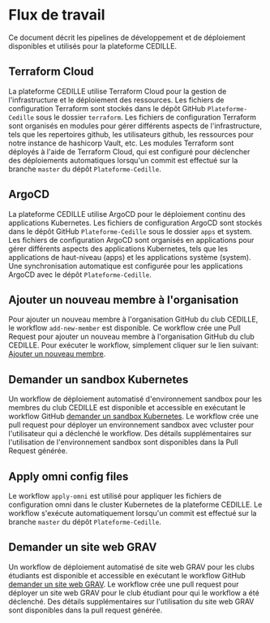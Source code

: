 # Flux de travail

Ce document décrit les pipelines de développement et de déploiement disponibles
et utilisés pour la plateforme CEDILLE.

## Terraform Cloud

La plateforme CEDILLE utilise Terraform Cloud pour la gestion de
l'infrastructure et le déploiement des ressources. Les fichiers de configuration
Terraform sont stockés dans le dépôt GitHub `Plateforme-Cedille` sous le dossier
`terraform`. Les fichiers de configuration Terraform sont organisés en modules
pour gérer différents aspects de l'infrastructure, tels que les repertoires
github, les utilisateurs github, les ressources pour notre instance de hashicorp
Vault, etc. Les modules Terraform sont déployés à l'aide de Terraform Cloud, qui
est configuré pour déclencher des déploiements automatiques lorsqu'un commit est
effectué sur la branche `master` du dépôt `Plateforme-Cedille`.

## ArgoCD

La plateforme CEDILLE utilise ArgoCD pour le déploiement continu des
applications Kubernetes. Les fichiers de configuration ArgoCD sont stockés dans
le dépôt GitHub `Plateforme-Cedille` sous le dossier `apps` et system. Les
fichiers de configuration ArgoCD sont organisés en applications pour gérer
différents aspects des applications Kubernetes, tels que les applications de
haut-niveau (apps) et les applications système (system). Une synchronisation
automatique est configurée pour les applications ArgoCD avec le dépôt
`Plateforme-Cedille`.

## Ajouter un nouveau membre à l'organisation

Pour ajouter un nouveau membre à l'organisation GitHub du club CEDILLE, le
workflow `add-new-member` est disponible. Ce workflow crée une Pull Request pour
ajouter un nouveau membre à l'organisation GitHub du club CEDILLE. Pour exécuter
le workflow, simplement cliquer sur le lien suivant: [Ajouter un nouveau
membre](https://github.com/ClubCedille/Plateforme-Cedille/actions/workflows/add-new-member.yml).

## Demander un sandbox Kubernetes

Un workflow de déploiement automatisé d'environnement sandbox pour les membres
du club CEDILLE est disponible et accessible en exécutant le workflow GitHub
[demander un sandbox
Kubernetes](https://github.com/ClubCedille/Plateforme-Cedille/actions/workflows/request-sandbox.yml).
Le workflow crée une pull request pour déployer un environnement sandbox avec
vcluster pour l'utilisateur qui a déclenché le workflow. Des détails
supplémentaires sur l'utilisation de l'environnement sandbox sont disponibles
dans la Pull Request générée.

## Apply omni config files

Le workflow `apply-omni` est utilisé pour appliquer les fichiers de
configuration omni dans le cluster Kubernetes de la plateforme CEDILLE. Le
workflow s'exécute automatiquement lorsqu'un commit est effectué sur la branche
`master` du dépôt `Plateforme-Cedille`.

## Demander un site web GRAV

Un workflow de déploiement automatisé de site web GRAV pour les clubs étudiants
est disponible et accessible en exécutant le workflow GitHub [demander un site
web
GRAV](https://github.com/ClubCedille/Plateforme-Cedille/actions/workflows/request-grav.yml).
Le workflow crée une pull request pour déployer un site web GRAV pour le club
étudiant pour qui le workflow a été déclenché. Des détails supplémentaires sur
l'utilisation du site web GRAV sont disponibles dans la pull request générée.
